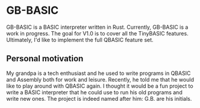 # GB-BASIC
GB-BASIC is a BASIC interpreter written in Rust. Currently, GB-BASIC is a work in progress. The goal for V1.0 is to cover all the TinyBASIC features. Ultimately, I'd like to implement the full QBASIC feature set.

## Personal motivation
My grandpa is a tech enthusiast and he used to write programs in QBASIC and Assembly both for work and leisure. Recently, he told me that he would like to play around with QBASIC again. I thought it would be a fun project to write a BASIC interpreter that he could use to run his old programs and write new ones. The project is indeed named after him: G.B. are his initials.

